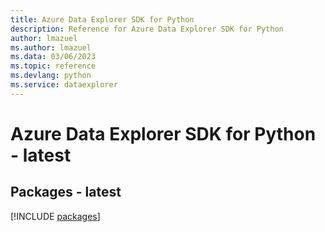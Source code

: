 ```yaml
---
title: Azure Data Explorer SDK for Python
description: Reference for Azure Data Explorer SDK for Python
author: lmazuel
ms.author: lmazuel
ms.data: 03/06/2023
ms.topic: reference
ms.devlang: python
ms.service: dataexplorer
---
```

# Azure Data Explorer SDK for Python - latest
## Packages - latest
[!INCLUDE [packages](data-explorer-index.md)]